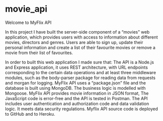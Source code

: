# movie_api

Welcome to MyFlix API

In this project I have built the server-side component of a “movies” web application, which provides users with access to information about different movies, directors and genres.
Users are able to sign up, update their personal information and create a list of their favourite movies or remove a movie from their list of favourites.

In order to built this web application I made sure that:
The API is a Node.js and Express application, it uses REST architecture, with URL endpoints corresponding to the certain data operations and at least three middleware modules, such as the body-parser package for reading data from requests and morgan for logging. MyFlix API uses a “package.json” file and the database is built using MongoDB. The business logic is modelled with Mongoose. MyFlix API provides movie information in JSON format, The JavaScript code is error-free and the API is tested in Postman. 
The API includes user authentication and authorization code and data validation logic. It meets data security regulations. Myflix API source code is deployed to GitHub and to Heroku.
